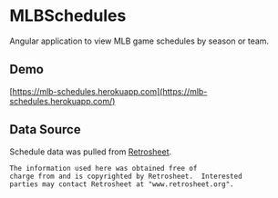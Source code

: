 # MLBSchedules

Angular application to view MLB game schedules by season or team.

## Demo

[https://mlb-schedules.herokuapp.com](https://mlb-schedules.herokuapp.com/)

## Data Source

Schedule data was pulled from [Retrosheet](http://www.retrosheet.org/).

```
The information used here was obtained free of
charge from and is copyrighted by Retrosheet.  Interested
parties may contact Retrosheet at "www.retrosheet.org".
```
